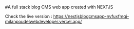 #A full stack blog CMS web app created with NEXTJS

Check the live version : https://nextjsblogcmsapp-nvfuxfmqj-milanpoudelwebdeveloper.vercel.app/
